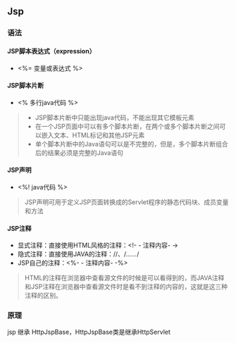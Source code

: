 ## Jsp

### 语法

#### JSP脚本表达式（expression）

-  <%= 变量或表达式 %>

#### JSP脚本片断

-  <% 多行java代码 %>

>  - JSP脚本片断中只能出现java代码，不能出现其它模板元素
> - 在一个JSP页面中可以有多个脚本片断，在两个或多个脚本片断之间可以嵌入文本、HTML标记和其他JSP元素
> - 单个脚本片断中的Java语句可以是不完整的，但是，多个脚本片断组合后的结果必须是完整的Java语句

#### JSP声明

- <%! java代码 %>

> JSP声明可用于定义JSP页面转换成的Servlet程序的静态代码块、成员变量和方法 

#### JSP注释
 
 - 显式注释：直接使用HTML风格的注释：<!- - 注释内容- ->
 - 隐式注释：直接使用JAVA的注释：//、/*……*/
 - JSP自己的注释：<%- - 注释内容- -%>

> HTML的注释在浏览器中查看源文件的时候是可以看得到的，而JAVA注释和JSP注释在浏览器中查看源文件时是看不到注释的内容的，这就是这三种注释的区别。


### 原理

jsp 继承 HttpJspBase，HttpJspBase类是继承HttpServlet




